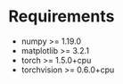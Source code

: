 Requirements
===================

* numpy >= 1.19.0
* matplotlib >= 3.2.1
* torch >= 1.5.0+cpu
* torchvision >= 0.6.0+cpu
